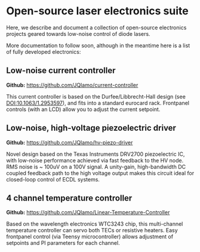 # Open-source laser electronics suite

Here, we describe and document a collection of open-source electronics projects geared towards low-noise control of diode lasers.

More documentation to follow soon, although in the meantime here is a list of fully developed electronics:

## Low-noise current controller

**Github:** https://github.com/JQIamo/current-controller

This current controller is based on the Durfee/Libbrecht-Hall design (see [DOI:10.1063/1.2953597](http://scitation.aip.org/content/aip/journal/rsi/79/7/10.1063/1.2953597)), and fits into a standard eurocard rack. Frontpanel controls (with an LCD) allow you to adjust the current setpoint.

## Low-noise, high-voltage piezoelectric driver

**Github:** https://github.com/JQIamo/hv-piezo-driver

Novel design based on the Texas Instruments DRV2700 piezoelectric IC, with low-noise performance achieved via fast feedback to the HV node. RMS noise is ~ 100uV on a 100V signal. A unity-gain, high-bandwidth DC coupled feedback path to the high voltage output makes this circuit ideal for closed-loop control of ECDL systems.

## 4 channel temperature controller

**Github:** https://github.com/JQIamo/Linear-Temperature-Controller

Based on the wavelength electronics WTC3243 chip, this multi-channel temperature controller can servo both TECs or resistive heaters. Easy frontpanel control (via Teensy microcontroller) allows adjustment of setpoints and PI parameters for each channel.
